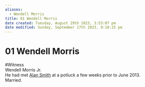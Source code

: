 ```yaml
---
aliases:
  - Wendell Morris
title: 01 Wendell Morris
date created: Tuesday, August 29th 2023, 3:53:07 pm
date modified: Sunday, September 17th 2023, 9:18:25 pm
---
```


# 01 Wendell Morris

#Witness  
Wendell Morris Jr.  
He had met [Alan Smith](../72%20Suspects%20and%20People%20of%20Interest/01%20Alan%20Smith.md) at a potluck a few weeks prior to June 2013.  
Married.

```smart-connections
```

